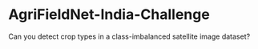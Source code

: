 # AgriFieldNet-India-Challenge
Can you detect crop types in a class-imbalanced satellite image dataset?
